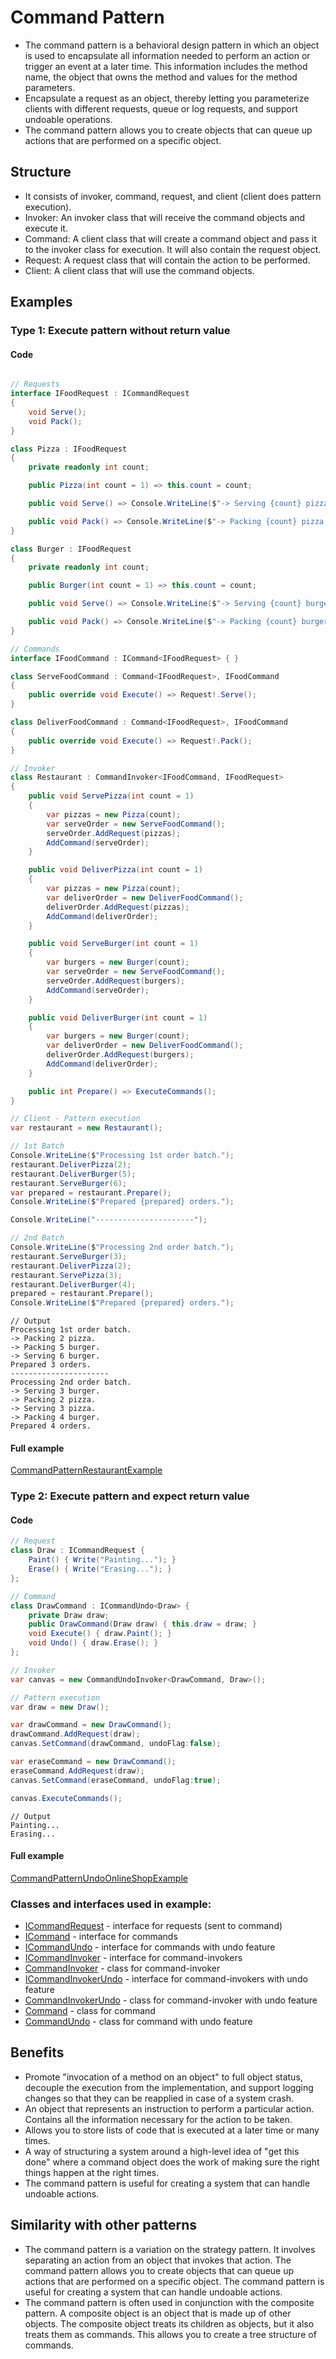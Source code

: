 
# Command Pattern

- The command pattern is a behavioral design pattern in which an object is used to encapsulate all information needed to perform an action or trigger an event at a later time. This information includes the method name, the object that owns the method and values for the method parameters.
- Encapsulate a request as an object, thereby letting you parameterize clients with different requests, queue or log requests, and support undoable operations.
- The command pattern allows you to create objects that can queue up actions that are performed on a specific object.

## Structure
- It consists of invoker, command, request, and client (client does pattern execution).
- Invoker: An invoker class that will receive the command objects and execute it.
- Command: A client class that will create a command object and pass it to the invoker class for execution. It will also contain the request object.
- Request: A request class that will contain the action to be performed.
- Client: A client class that will use the command objects.

## Examples

### Type 1: Execute pattern without return value

#### Code

```csharp

// Requests
interface IFoodRequest : ICommandRequest
{
    void Serve();
    void Pack();
}

class Pizza : IFoodRequest
{
    private readonly int count;

    public Pizza(int count = 1) => this.count = count;

    public void Serve() => Console.WriteLine($"-> Serving {count} pizza.");

    public void Pack() => Console.WriteLine($"-> Packing {count} pizza.");
}

class Burger : IFoodRequest
{
    private readonly int count;

    public Burger(int count = 1) => this.count = count;

    public void Serve() => Console.WriteLine($"-> Serving {count} burger.");

    public void Pack() => Console.WriteLine($"-> Packing {count} burger.");
}

// Commands
interface IFoodCommand : ICommand<IFoodRequest> { }

class ServeFoodCommand : Command<IFoodRequest>, IFoodCommand
{
    public override void Execute() => Request!.Serve();
}

class DeliverFoodCommand : Command<IFoodRequest>, IFoodCommand
{
    public override void Execute() => Request!.Pack();
}

// Invoker
class Restaurant : CommandInvoker<IFoodCommand, IFoodRequest>
{
    public void ServePizza(int count = 1)
    {
        var pizzas = new Pizza(count);
        var serveOrder = new ServeFoodCommand();
        serveOrder.AddRequest(pizzas);
        AddCommand(serveOrder);
    }

    public void DeliverPizza(int count = 1)
    {
        var pizzas = new Pizza(count);
        var deliverOrder = new DeliverFoodCommand();
        deliverOrder.AddRequest(pizzas);
        AddCommand(deliverOrder);
    }

    public void ServeBurger(int count = 1)
    {
        var burgers = new Burger(count);
        var serveOrder = new ServeFoodCommand();
        serveOrder.AddRequest(burgers);
        AddCommand(serveOrder);
    }

    public void DeliverBurger(int count = 1)
    {
        var burgers = new Burger(count);
        var deliverOrder = new DeliverFoodCommand();
        deliverOrder.AddRequest(burgers);
        AddCommand(deliverOrder);
    }

    public int Prepare() => ExecuteCommands();
}

// Client - Pattern execution
var restaurant = new Restaurant();

// 1st Batch
Console.WriteLine($"Processing 1st order batch.");
restaurant.DeliverPizza(2);
restaurant.DeliverBurger(5);
restaurant.ServeBurger(6);
var prepared = restaurant.Prepare();
Console.WriteLine($"Prepared {prepared} orders.");

Console.WriteLine("----------------------");

// 2nd Batch
Console.WriteLine($"Processing 2nd order batch.");
restaurant.ServeBurger(3);
restaurant.DeliverPizza(2);
restaurant.ServePizza(3);
restaurant.DeliverBurger(4);
prepared = restaurant.Prepare();
Console.WriteLine($"Prepared {prepared} orders.");
```
```
// Output
Processing 1st order batch.
-> Packing 2 pizza.
-> Packing 5 burger.
-> Serving 6 burger.
Prepared 3 orders.
----------------------
Processing 2nd order batch.
-> Serving 3 burger.
-> Packing 2 pizza.
-> Serving 3 pizza.
-> Packing 4 burger.
Prepared 4 orders.
```
#### Full example

[CommandPatternRestaurantExample](./../../GofConsoleApp/Examples/Behavioral/CommandPattern/CommandPatternRestaurantExample.cs)


### Type 2: Execute pattern and expect return value

#### Code

```csharp
// Request
class Draw : ICommandRequest {
    Paint() { Write("Painting..."); }
    Erase() { Write("Erasing..."); }
};

// Command
class DrawCommand : ICommandUndo<Draw> {
    private Draw draw;
    public DrawCommand(Draw draw) { this.draw = draw; }
    void Execute() { draw.Paint(); }
    void Undo() { draw.Erase(); }
};

// Invoker
var canvas = new CommandUndoInvoker<DrawCommand, Draw>();

// Pattern execution
var draw = new Draw();

var drawCommand = new DrawCommand();
drawCommand.AddRequest(draw);
canvas.SetCommand(drawCommand, undoFlag:false);

var eraseCommand = new DrawCommand();
eraseCommand.AddRequest(draw);
canvas.SetCommand(eraseCommand, undoFlag:true);

canvas.ExecuteCommands();
```

```Log
// Output
Painting...
Erasing...
```

#### Full example

[CommandPatternUndoOnlineShopExample](./../../GofConsoleApp/Examples/Behavioral/CommandPattern/CommandPatternUndoOnlineShopExample.cs)

### Classes and interfaces used in example:
- [ICommandRequest](./../../GofPatterns/Behavioral/CommandPattern/ICommandRequest.cs) - interface for requests (sent to command)
- [ICommand](./../../GofPatterns/Behavioral/CommandPattern/ICommand.cs) - interface for commands
- [ICommandUndo](./../../GofPatterns/Behavioral/CommandPattern/ICommandUndo.cs) - interface for commands with undo feature
- [ICommandInvoker](./../../GofPatterns/Behavioral/CommandPattern/CommandInvoker.cs) - interface for command-invokers
- [CommandInvoker](./../../GofPatterns/Behavioral/CommandPattern/CommandInvoker.cs) - class for command-invoker
- [ICommandInvokerUndo](./../../GofPatterns/Behavioral/CommandPattern/ICommandInvokerUndo.cs) - interface for command-invokers with undo feature
- [CommandInvokerUndo](./../../GofPatterns/Behavioral/CommandPattern/CommandInvokerUndo.cs) - class for command-invoker with undo feature
- [Command](./../../GofPatterns/Behavioral/CommandPattern/Command.cs) - class for command
- [CommandUndo](./../../GofPatterns/Behavioral/CommandPattern/CommandUndo.cs) - class for command with undo feature

## Benefits

- Promote "invocation of a method on an object" to full object status, decouple the execution from the implementation, and support logging changes so that they can be reapplied in case of a system crash. 
- An object that represents an instruction to perform a particular action. Contains all the information necessary for the action to be taken.
- Allows you to store lists of code that is executed at a later time or many times.
- A way of structuring a system around a high-level idea of "get this done" where a command object does the work of making sure the right things happen at the right times.
- The command pattern is useful for creating a system that can handle undoable actions.

## Similarity with other patterns

- The command pattern is a variation on the strategy pattern. It involves separating an action from an object that invokes that action. The command pattern allows you to create objects that can queue up actions that are performed on a specific object. The command pattern is useful for creating a system that can handle undoable actions.
- The command pattern is often used in conjunction with the composite pattern. A composite object is an object that is made up of other objects. The composite object treats its children as objects, but it also treats them as commands. This allows you to create a tree structure of commands.
